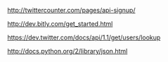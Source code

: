 http://twittercounter.com/pages/api-signup/

http://dev.bitly.com/get_started.html

https://dev.twitter.com/docs/api/1.1/get/users/lookup

http://docs.python.org/2/library/json.html
